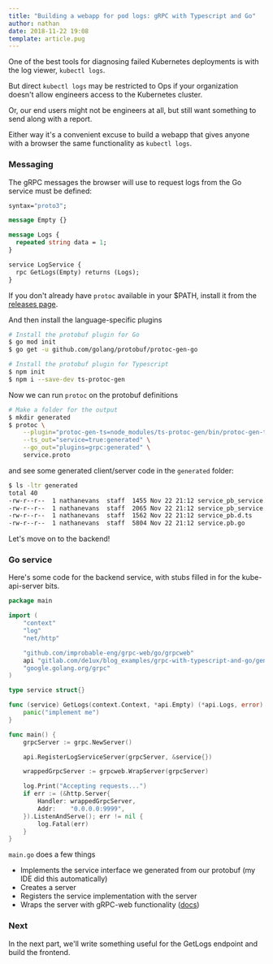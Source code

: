 ```yaml
---
title: "Building a webapp for pod logs: gRPC with Typescript and Go"
author: nathan
date: 2018-11-22 19:08
template: article.pug
---
```


<span class="more"></span>

One of the best tools for diagnosing failed Kubernetes deployments is with the log viewer, `kubectl logs`.

But direct `kubectl logs` may be restricted to Ops if your organization doesn't allow engineers access to the Kubernetes cluster.

Or, our end users might not be engineers at all, but still want something to send along with a report.

Either way it's a convenient excuse to build a webapp that gives anyone with a browser the same functionality as `kubectl logs`.




### Messaging

The gRPC messages the browser will use to request logs from the Go service must be defined:

```proto
syntax="proto3";

message Empty {}

message Logs {
  repeated string data = 1;
}

service LogService {
  rpc GetLogs(Empty) returns (Logs);
}
```

If you don't already have `protoc` available in your $PATH, install it from the [releases page](https://github.com/protocolbuffers/protobuf/releases).

And then install the language-specific plugins
```bash
# Install the protobuf plugin for Go
$ go mod init
$ go get -u github.com/golang/protobuf/protoc-gen-go

# Install the protobuf plugin for Typescript
$ npm init
$ npm i --save-dev ts-protoc-gen
```

Now we can run `protoc` on the protobuf definitions

```bash
# Make a folder for the output
$ mkdir generated
$ protoc \
    --plugin="protoc-gen-ts=node_modules/ts-protoc-gen/bin/protoc-gen-ts" \
    --ts_out="service=true:generated" \
    --go_out="plugins=grpc:generated" \
    service.proto
```

and see some generated client/server code in the `generated` folder:
```bash
$ ls -ltr generated
total 40
-rw-r--r--  1 nathanevans  staff  1455 Nov 22 21:12 service_pb_service.js
-rw-r--r--  1 nathanevans  staff  2065 Nov 22 21:12 service_pb_service.d.ts
-rw-r--r--  1 nathanevans  staff  1562 Nov 22 21:12 service_pb.d.ts
-rw-r--r--  1 nathanevans  staff  5804 Nov 22 21:12 service.pb.go
```

Let's move on to the backend!

### Go service

Here's some code for the backend service, with stubs filled in for the kube-api-server bits.

```go
package main

import (
    "context"
    "log"
    "net/http"

    "github.com/improbable-eng/grpc-web/go/grpcweb"
    api "gitlab.com/de1ux/blog_examples/grpc-with-typescript-and-go/generated"
    "google.golang.org/grpc"
)

type service struct{}

func (service) GetLogs(context.Context, *api.Empty) (*api.Logs, error) {
    panic("implement me")
}

func main() {
    grpcServer := grpc.NewServer()

    api.RegisterLogServiceServer(grpcServer, &service{})

    wrappedGrpcServer := grpcweb.WrapServer(grpcServer)

    log.Print("Accepting requests...")
    if err := (&http.Server{
        Handler: wrappedGrpcServer,
        Addr:    "0.0.0.0:9999",
    }).ListenAndServe(); err != nil {
        log.Fatal(err)
    }
}

```

`main.go` does a few things
* Implements the service interface we generated from our protobuf (my IDE did this automatically)
* Creates a server
* Registers the service implementation with the server
* Wraps the server with gRPC-web functionality ([docs](https://github.com/improbable-eng/grpc-web/tree/master/go/grpcweb))

### Next

In the next part, we'll write something useful for the GetLogs endpoint and build the frontend.




